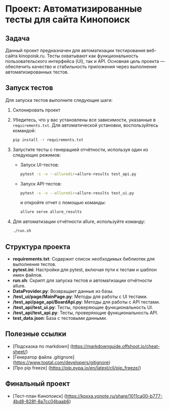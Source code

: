 # Проект: Автоматизированные тесты для сайта Кинопоиск

## Задача

Данный проект предназначен для автоматизации тестирования веб-сайта kinopoisk.ru. Тесты охватывают как функциональность пользовательского интерфейса (UI), так и API. Основная цель проекта — обеспечить качество и стабильность приложения через выполнение автоматизированных тестов.

## Запуск тестов

Для запуска тестов выполните следующие шаги:
1. Склонировать проект


2. Убедитесь, что у вас установлены все зависимости, указанные в `requirements.txt`.
    Для автоматической установки, воспользуйтесь командой: 
    ```bash
    pip install -r requirements.txt
    ```
    

3. Запустите тесты с генерацией отчётности, используя один из следующих режимов:
   - Запуск UI-тестов:
     ```bash
     pytest -s -v --alluredir=allure-results test_api.py
     ```
   - Запуск API-тестов:
     ```bash
     pytest -s -v --alluredir=allure-results test_ui.py
     ```
     и откройте отчет с помощью команды:
        ```bash
        allure serve allure_results
        ```

4. Для автоматизации отчётности allure, используйте команду:
    ```bash
    ./run.sh
    ```
      
## Структура проекта


- **requirements.txt**: Содержит список необходимых библиотек для выполнения тестов.
- **pytest.ini**: Настройки для pytest, включая пути к тестам и шаблон имен файлов.
- **run.sh**: Скрипт для запуска тестов и автоматизации отчётности allure.
- **DataProvider.py**: Возвращает данные из базы.
- **/test_ui/page/MainPage.py**: Методы для работы c UI тестами.
- **/test_api/page_api/BoardApi.py**: Методы для работы c API тестами.
- **/test_api/test_ui.py**: Тесты, проверяющие функциональность UI.
- **/test_api/test_api.py**: Тесты, проверяющие функциональность API.
- **test_data.json**: База с тестовыми данными.


## Полезные ссылки

- [Подсказка по markdown] (https://markdownguide.offshoot.io/cheat-sheet/)
- [Генератор файла .gitignore] (https://www.toptal.com/developers/gitignore)
- [Про pip freeze] (https://pip.pypa.io/en/latest/cli/pip_freeze/)

## Финальный проект
- [Тест-план Кинопоиск] (https://koxxa.yonote.ru/share/1011ca00-b777-4bd8-828f-8a7cc04baab6)
